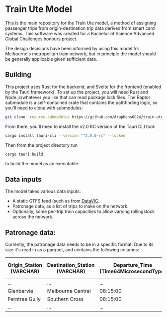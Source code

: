 # Train Ute Model

This is the main repository for the Train Ute model, a method of assigning passenger trips from origin-destination trip data derived from smart card systems.
This software was created for a Bachelor of Science Advanced: Global Challenges honours project.

The design decisions have been informed by using this model for Melbourne's metropolitan train network, but in principle the model should be generally applicable given sufficient data.

## Building

This project uses Rust for the backend, and Svelte for the frontend (enabled by the Tauri framework). To set up the project, you will need Rust and Node.js/whatever you like that can read package.lock files.
The Raptor submodule is a self-contained crate that contains the pathfinding logic, so you'll need to clone with submodules:
```bash
git clone -recurse-submodules https://github.com/ArupHonsGC24/train-ute.git
```

From there, you'll need to install the v2.0 RC version of the Tauri CLI tool:
```bash
cargo install tauri-cli --version "^2.0.0-rc" --locked
```

Then from the project directory run
```bash
cargo tauri build
```
to build the model as an executable.

## Data inputs

The model takes various data inputs:
- A static GTFS feed (such as from [DataVIC](https://discover.data.vic.gov.au/dataset/timetable-and-geographic-information-gtfs).
- Patronage data, as a list of trips to make on the network.
- Optionally, some per-trip train capacities to allow varying rollingstock across the network.

## Patronage data:

Currently, the patronage data needs to be in a specific format. Due to its size it's read in as a parquet, and contains the following columns:

| Origin_Station (VARCHAR) | Destination_Station (VARCHAR) | Departure_Time (Time64MicrosecondType) | Agent Count (Int32) |
|--------------------------|-------------------------------|----------------------------------------|---------------------|
| ...                      | ...                           | ...                                    | ...                 |
| Glenbervie               | Melbourne Central             | 08:15:00                               | 4                   |
| Ferntree Gully           | Southern Cross                | 08:15:00                               | 3                   |
| ...                      | ...                           | ...                                    | ...                 |
